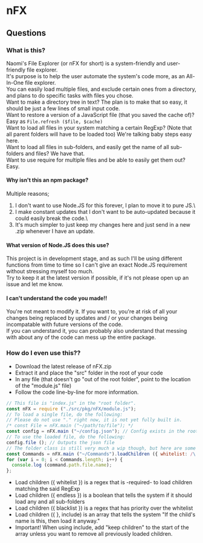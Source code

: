 # nFX

## Questions
### What is this?
Naomi's File Explorer (or nFX for short) is a system-friendly and user-friendly file explorer.\
It's purpose is to help the user automate the system's code more, as an All-In-One file explorer.\
You can easily load multiple files, and exclude certain ones from a directory, and plans to do specific tasks with files you chose.\
Want to make a directory tree in text? The plan is to make that so easy, it should be just a few lines of small input code.\
Want to restore a version of a JavaScript file (that you saved the cache of)? Easy as `File.refresh ($file, $cache)`\
Want to load all files in your system matching a certain RegExp? (Note that all parent folders will have to be loaded too) We're talking baby steps easy here.\
Want to load all files in sub-folders, and easily get the name of all sub-folders and files? We have that.\
Want to use require for multiple files and be able to easily get them out? Easy.

#### Why isn't this an npm package?
Multiple reasons;
1. I don't want to use Node.JS for this forever, I plan to move it to pure JS.\
2. I make constant updates that I don't want to be auto-updated because it could easily break the code.\
3. It's much simpler to just keep my changes here and just send in a new .zip whenever I have an update.

#### What version of Node.JS does this use?
This project is in development stage, and as such I'll be using different functions from time to time so I can't give an exact Node.JS requirement without stressing myself too much.\
Try to keep it at the latest version if possible, if it's not please open up an issue and let me know.

#### I can't understand the code you made!!
You're not meant to modify it. If you want to, you're at risk of all your changes being replaced by updates and / or your changes being incompatable with future versions of the code.\
If you can understand it, you can probably also understand that messing with about any of the code can mess up the entire package.

### How do I even use this??
- Download the latest release of nFX.zip
- Extract it and place the "src" folder in the root of your code
- In any file (that doesn't go "out of the root folder", point to the location of the "module.js" file)
- Follow the code line-by-line for more information.
```js
// This file is "index.js" in the "root folder".
const nFX = require ("./src/pkg/nFX/module.js");
// To load a single file, do the following:
// Please do not use "." right now, it is not yet fully built in.
/* const File = nFX.main ("~/path/to/file"); */
const config = nFX.main ("~/config.json"); // Config exists in the root folder as "config.json"
// To use the loaded file, do the following:
config.file (); // Outputs the json file
// The folder class is still very much a wip though, but here are some examples
const Commands = nFX.main ("~/Commands").loadChildren ({ whitelist: /\.js$/, endless: true });
for (var i = 0; i < Commands.length; i++) {
  console.log (command.path.file.name);
};
```
- Load children ({ whitelist }) is a regex that is -required- to load children matching the said RegExp
- Load children ({ endless }) is a boolean that tells the system if it should load any and all sub-folders
- Load children ({ blacklist }) is a regex that has priority over the whitelist
- Load children ({ }, include) is an array that tells the system "If the child's name is this, then load it anyway."
- Important! When using include, add "keep children" to the start of the array unless you want to remove all previously loaded children.
